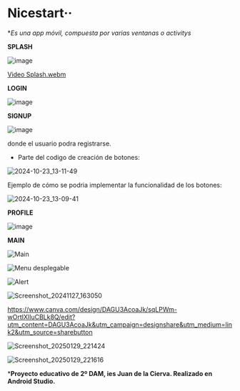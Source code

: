 
# Nicestart··

**Es una app móvil, compuesta por varias ventanas o activitys*


**SPLASH**

![image](https://github.com/user-attachments/assets/c6a0536b-c499-4fda-8d4d-6b6e7cb15b20)






[Video Splash.webm](https://github.com/user-attachments/assets/6aa87ea6-2d75-428f-a9d5-a2bfd43df4f2)





**LOGIN**


![image](https://github.com/user-attachments/assets/d963002c-1eb3-43b9-a5f4-5522b8281384)




  
**SIGNUP**



![image](https://github.com/user-attachments/assets/19a446f7-a6db-467f-82bb-9d93d12d20a8)





donde el usuario podra registrarse.
  
  
* Parte del codigo de creación de botones:


 ![2024-10-23_13-11-49](https://github.com/user-attachments/assets/8079e9cc-b126-456b-a8f2-864a02a36cec)

Ejemplo de cómo se podria implementar la funcionalidad de los botones: 

![2024-10-23_13-09-41](https://github.com/user-attachments/assets/96077b96-d029-4a52-bc85-e4a82e2374ec)



**PROFILE**



![image](https://github.com/user-attachments/assets/cc2c24f9-ea4c-41a0-965b-fd7efbe920ed)




**MAIN**



![Main](https://github.com/user-attachments/assets/e89b5e50-1ef8-4383-ab1a-e1e49109b98f)


![Menu desplegable](https://github.com/user-attachments/assets/776ba3aa-3a8d-4db8-92e9-50ba99a61086)



![Alert](https://github.com/user-attachments/assets/523827b8-2d7d-44eb-bab7-0d8f92721d8d)


![Screenshot_20241127_163050](https://github.com/user-attachments/assets/22be2c2e-85c7-48ea-a19b-6eb690b611a1)


https://www.canva.com/design/DAGU3AcoaJk/sqLPWm-wOrtIXlIuCBLk8Q/edit?utm_content=DAGU3AcoaJk&utm_campaign=designshare&utm_medium=link2&utm_source=sharebutton




![Screenshot_20250129_221424](https://github.com/user-attachments/assets/78e319c5-a41d-4bf0-8eb3-0642af7e4404)



![Screenshot_20250129_221616](https://github.com/user-attachments/assets/d45b9464-e11e-4bda-9822-f2c8823d88d2)


    


***Proyecto educativo de 2º DAM, ies Juan de la Cierva. Realizado en Android Studio.**





